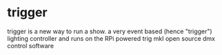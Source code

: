 # trigger
trigger is a new way to run a show. a very event based (hence "trigger") lighting controller and runs on the RPi powered trig mkI
open source dmx control software
